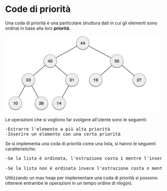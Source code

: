 # Code di priorità

Una coda di priorità è una particolare struttura dati in cui gli elementi sono ordinai in base alla loro <b>priorità</b>.

![Coda di priorità](https://github.com/mariocuomo/Algoritmi-e-strutture-di-dati/blob/master/heap/maxHeap.jpg)

Le operazioni che si vogliono far svolgere all'utente sono le seguenti:
<pre>
-Estrarre l'elemento a più alta priorità
-Inserire un elemento con una certa priorità
</pre>

Se si implementa una coda di priorità come una lista, si hanno le seguenti caratteristiche:
<pre>
-Se la lista è ordinata, l'estrazione costa 1 mentre l'inserimento costa ordine di <i>n</i> (con <i>n</i> numero di elementi) nel caso peggiore.

-Se la lista non è ordinata invece l'estrazione costa <i>n</i> mentre l'inserimento costa 1.
</pre>

Utilizzando un max heap per implementare una coda di priorità si possono ottenere entrambe le operazioni in un tempo ordine di nlog(n).

